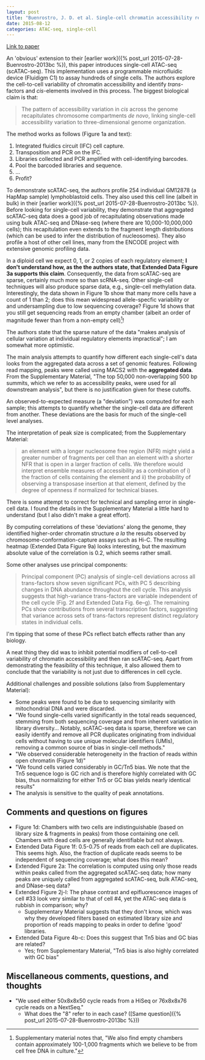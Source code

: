 ```yaml
---
layout: post
title: "Buenrostro, J. D. et al. Single-cell chromatin accessibility reveals principles of regulatory variation. Nature (2015). doi:10.1038/nature14590"
date: 2015-08-12
categories: ATAC-seq, single-cell
---
```


[Link to paper](http://www.ncbi.nlm.nih.gov/pubmed/26083756)

An 'obvious' extension to their [earlier work]({% post_url 2015-07-28-Buenrostro-2013bc %}), this paper introduces single-cell ATAC-seq (scATAC-seq). This implementation uses a programmable microfluidic device (Fluidigm C1) to assay hundreds of single cells. The authors explore the cell-to-cell variability of chromatin accessibility and identify _trans_-factors and _cis_-elements involved in this process. The biggest biological claim is that:

> The pattern of accessibility variation in _cis_ across the genome recapitulates chromosome compartments _de novo_, linking single-cell accessibility variation to three-dimensional genome organization.

The method works as follows (Figure 1a and text):

1. Integrated fluidics circuit (IFC) cell capture.
1. Transposition and PCR on the IFC.
2. Libraries collected and PCR amplified with cell-identifying barcodes.
3. Pool the barcoded libraries and sequence.
4. ...
5. Profit?

To demonstrate scATAC-seq, the authors profile 254 individual GM12878 (a HapMap sample) lymphoblastoid cells. They also used this cell line (albeit in bulk) in their [earlier work]({% post_url 2015-07-28-Buenrostro-2013bc %}). Before looking for single-cell variability, they demonstrate that aggregated scATAC-seq data does a good job of recapitulating observations made using bulk ATAC-seq and DNase-seq (where there are 10,000-10,000,000 cells); this recapitulation even extends to the fragment length distributions (which can be used to infer the distribution of nucleosomes). They also profile a host of other cell lines, many from the ENCODE project with extensive genomic profiling data.

In a diploid cell we expect 0, 1, or 2 copies of each regulatory element; __I don't understand how, as the the authors state, that Extended Data Figure 3a supports this claim__. Consequently, the data from scATAC-seq are sparse, certainly much more so than scRNA-seq. Other single-cell techniques will also produce sparse data, e.g., single-cell methylation data. Interestingly, the data shown in Figure 1b show that many more cells have a count of 1 than 2; does this mean widespread allele-specfic variability or and undersampling due to low sequencing coverage? Figure 1d shows that you still get sequencing reads from an empty chamber (albeit an order of magnitude fewer than from a non-empty cell)[^empty]!

[^empty]: Supplementary material notes that, "We also find empty chambers contain approximately 100-1,000 fragments which we believe to be from cell free DNA in culture."

The authors state that the sparse nature of the data "makes analysis of cellular variation at individual regulatory elements impractical"; I am somewhat more optimistic.

The main analysis attempts to quantify how different each single-cell's data looks from the aggregated data across a set of genomic features. Following read mapping, peaks were called using MACS2 with the __aggregated data__. From the Supplementary Material, "The top 50,000 non-overlapping 500 bp summits, which we refer to as accessibility peaks, were used for all downstream analysis", but there is no justification given for these cutoffs.

An observed-to-expected measure (a "deviation") was computed for each sample; this attempts to quantify whether the single-cell data are different from another. These deviations are the basis for much of the single-cell level analyses.

The interpretation of peak size is complicated; from the Supplementary Material:

> an element with a longer nucleosome free region (NFR) might yield a greater number of fragments per cell than an element with a shorter NFR that is open in a larger fraction of cells. We therefore would interpret ensemble measures of accessibility as a combination of i) the fraction of cells containing the element and ii) the probability of observing a transposase insertion at that element, defined by the degree of openness if normalized for technical biases.

There is some attempt to correct for technical and sampling error in single-cell data. I found the details in the Supplementary Material a little hard to understand (but I also didn't make a great effort).

By computing correlations of these 'deviations' along the genome, they identified higher-order chromatin structure _a la_ the results observed by chromosome-conformation-capture assays such as Hi-C. The resulting heatmap (Extended Data Figure 9a) looks interesting, but the maximum absolute value of the correlation is 0.2, which seems rather small.

Some other analyses use principal components:

> Principal component (PC) analysis of single-cell deviations across all trans-factors show seven significant PCs, with PC 5 describing changes in DNA abundance throughout the cell cycle. This analysis suggests that high-variance trans-factors are variable independent of the cell cycle (Fig. 2f and Extended Data Fig. 6e–g). The remaining PCs show contributions from several transcription factors, suggesting that variance across sets of trans-factors represent distinct regulatory states in individual cells.

I'm tipping that some of these PCs reflect batch effects rather than any biology.

A neat thing they did was to inhibit potential modifiers of cell-to-cell variability of chromatin accessibility and then ran scATAC-seq. Apart from demonstrating the feasibility of this technique, it also allowed them to conclude that the variability is not just due to differences in cell cycle.

Additional challenges and possible solutions (also from Supplementary Material):

- Some peaks were found to be due to sequencing similarity with mitochondrial DNA and were discarded.
- "We found single-cells varied significantly in the total reads sequenced, stemming from both sequencing coverage and from inherent variation in library diversity... Notably, scATAC-seq data is sparse, therefore we can easily identify and remove all PCR duplicates originating from individual cells without having to use unique molecular identifiers (UMIs), removing a common source of bias in single-cell methods."
- "We observed considerable heterogeneity in the fraction of reads within open chromatin (Figure 1d)"
- "We found cells varied considerably in GC/Tn5 bias. We note that the Tn5 sequence logo is GC rich and is therefore highly correlated with GC bias, thus normalizing for either Tn5 or GC bias yields nearly identical results"
- The analysis is sensitive to the quality of peak annotations.

## Comments and questions on figures

- Figure 1d: Chambers with two cells are indistinguishable (based on library size & fragments in peaks) from those containing one cell. Chambers with dead cells are generally identifiable but not always.
- Extended Data Figure 1f: 0.5-0.75 of reads from each cell are duplicates. This seems high. Also, the fraction of duplicate reads seems to be independent of sequencing coverage; what does this mean?
- Extended Figure 2a: The correlation is computed using only those reads within peaks called from the aggregated scATAC-seq data; how many peaks are uniquely called from aggregated scATAC-seq, bulk ATAC-seq, and DNase-seq data?
- Extended Figure 2j-l: The phase contrast and epifluorescence images of cell #33 look very similar to that of cell #4, yet the ATAC-seq data is rubbish in comparison; why?
  - Supplementary Material suggests that they don't know, which was why they developed filters based on estimated library size and proportion of reads mapping to peaks in order to define 'good' libraries.
- Extended Data Figure 4b-c: Does this suggest that Tn5 bias and GC bias are related?
  - Yes; from Supplementary Material, "Tn5 bias is also highly correlated with GC bias"

## Miscellaneous comments, questions, and thoughts

- "We used either 50x8x8x50 cycle reads from a HiSeq or 76x8x8x76 cycle reads on a NextSeq."
  - What does the "8" refer to in each case? ([Same question]({% post_url 2015-07-28-Buenrostro-2013bc %}))
